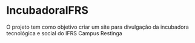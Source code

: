 # IncubadoraIFRS
O projeto tem como objetivo criar um site para divulgação da incubadora tecnológica e social do IFRS Campus Restinga

